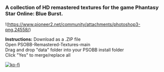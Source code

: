 ### A collection of HD remastered textures for the game Phantasy Star Online: Blue Burst.

!(https://www.pioneer2.net/community/attachments/photoshop3-png.24558/)

**Instructions:** Download as a .ZIP file\
Open PSOBB-Remastered-Textures-main\
Drag and drop "data" folder into your PSOBB install folder\
Click "Yes" to merge/replace all

[![ko-fi](https://ko-fi.com/img/githubbutton_sm.svg)](https://ko-fi.com/A0A81HGIKN)
